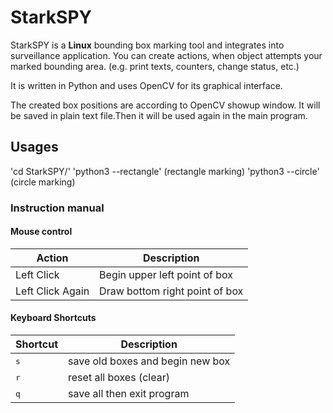 # StarkSPY

StarkSPY is a **Linux** bounding box marking tool and integrates into surveillance application.
You can create actions, when object attempts your marked bounding area. (e.g. print texts, counters, change status, etc.)

It is written in Python and uses OpenCV for its graphical interface.

The created box positions are according to OpenCV showup window. 
It will be saved in plain text file.Then it will be used again in the main program.

## Usages
'cd StarkSPY/'
'python3 --rectangle' (rectangle marking)
'python3 --circle' (circle marking)

### Instruction manual
#### Mouse control
Action | Description | 
--- | --- |
Left Click | Begin upper left point of box
Left Click Again | Draw bottom right point of box
#### Keyboard Shortcuts
Shortcut | Description | 
--- | --- |
<kbd>  s</kbd> | save old boxes and begin new box |
<kbd>  r</kbd> | reset all boxes (clear) |
<kbd>  q</kbd> | save all then exit program |
